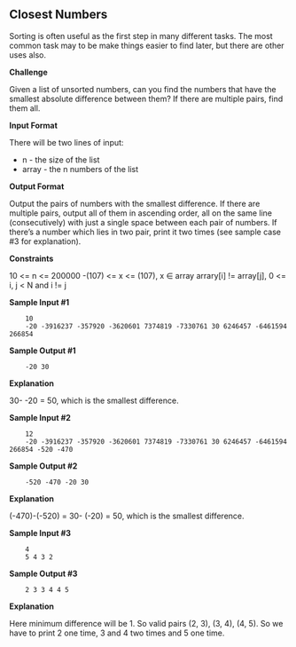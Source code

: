 ## Closest Numbers

Sorting is often useful as the first step in many different tasks. The most common task may to be make things easier to find later, but there are other uses also.

**Challenge**

Given a list of unsorted numbers, can you find the numbers that have the smallest absolute difference between them? If there are multiple pairs, find them all.

**Input Format**

There will be two lines of input:

* n - the size of the list
* array - the n numbers of the list

**Output Format**

Output the pairs of numbers with the smallest difference. If there are multiple pairs, output all of them in ascending order, all on the same line (consecutively) with just a single space between each pair of numbers. If there’s a number which lies in two pair, print it two times (see sample case #3 for explanation).

**Constraints**

10 <= n <= 200000
-(107) <= x <= (107), x ∈ array arrary[i] != array[j], 0 <= i, j < N and i != j

**Sample Input #1**

		10
		-20 -3916237 -357920 -3620601 7374819 -7330761 30 6246457 -6461594 266854 

**Sample Output #1**

		-20 30

**Explanation**

30- -20 = 50, which is the smallest difference.

**Sample Input #2**

		12
		-20 -3916237 -357920 -3620601 7374819 -7330761 30 6246457 -6461594 266854 -520 -470 

**Sample Output #2**

	 	-520 -470 -20 30

**Explanation**

(-470)-(-520) = 30- (-20) = 50, which is the smallest difference.

**Sample Input #3**

		4
		5 4 3 2

**Sample Output #3**

		2 3 3 4 4 5

**Explanation**

Here minimum difference will be 1. So valid pairs (2, 3), (3, 4), (4, 5). So we have to print 2 one time, 3 and 4 two times and 5 one time.